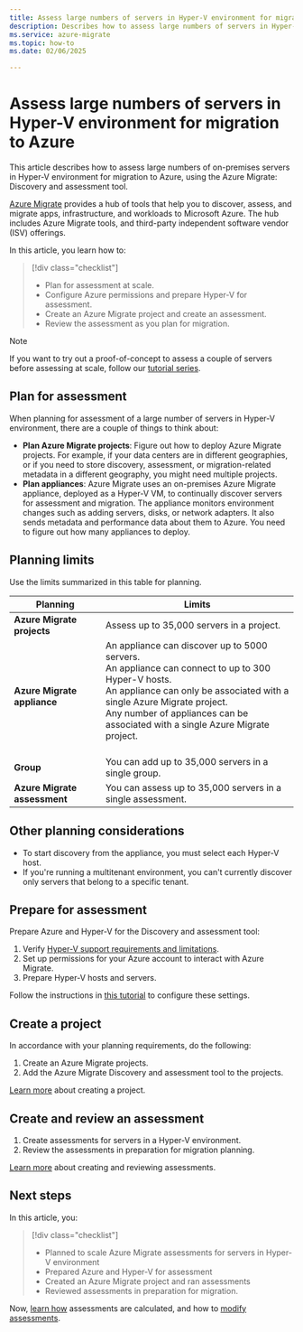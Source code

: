 ```yaml
---
title: Assess large numbers of servers in Hyper-V environment for migration to Azure with Azure Migrate | Microsoft Docs
description: Describes how to assess large numbers of servers in Hyper-V environment for migration to Azure using the Azure Migrate service.
ms.service: azure-migrate
ms.topic: how-to
ms.date: 02/06/2025

---
```


# Assess large numbers of servers in Hyper-V environment for migration to Azure

This article describes how to assess large numbers of on-premises servers in Hyper-V environment for migration to Azure, using the Azure Migrate: Discovery and assessment tool.

[Azure Migrate](migrate-services-overview.md) provides a hub of tools that help you to discover, assess, and migrate apps, infrastructure, and workloads to Microsoft Azure. The hub includes Azure Migrate tools, and third-party independent software vendor (ISV) offerings. 


In this article, you learn how to:
> [!div class="checklist"]
> * Plan for assessment at scale.
> * Configure Azure permissions and prepare Hyper-V for assessment.
> * Create an Azure Migrate project and create an assessment.
> * Review the assessment as you plan for migration.


> [!NOTE]
> If you want to try out a proof-of-concept to assess a couple of servers before assessing at scale, follow our [tutorial series](./tutorial-discover-hyper-v.md).

## Plan for assessment

When planning for assessment of a large number of servers in Hyper-V environment, there are a couple of things to think about:

- **Plan Azure Migrate projects**: Figure out how to deploy Azure Migrate projects. For example, if your data centers are in different geographies, or if you need to store discovery, assessment, or migration-related metadata in a different geography, you might need multiple projects.
- **Plan appliances**: Azure Migrate uses an on-premises Azure Migrate appliance, deployed as a Hyper-V VM, to continually discover servers for assessment and migration. The appliance monitors environment changes such as adding servers, disks, or network adapters. It also sends metadata and performance data about them to Azure. You need to figure out how many appliances to deploy.


## Planning limits
 
Use the limits summarized in this table for planning.

**Planning** | **Limits**
--- | --- 
**Azure Migrate projects** | Assess up to 35,000 servers in a project.
**Azure Migrate appliance** | An appliance can discover up to 5000 servers.<br/> An appliance can connect to up to 300 Hyper-V hosts.<br/> An appliance can only be associated with a single Azure Migrate project.<br/> Any number of appliances can be associated with a single Azure Migrate project. <br/><br/> 
**Group** | You can add up to 35,000 servers in a single group.
**Azure Migrate assessment** | You can assess up to 35,000 servers in a single assessment.



## Other planning considerations

- To start discovery from the appliance, you must select each Hyper-V host. 
- If you're running a multitenant environment, you can't currently discover only servers that belong to a specific tenant. 

## Prepare for assessment

Prepare Azure and Hyper-V for the Discovery and assessment tool: 

1. Verify [Hyper-V support requirements and limitations](migrate-support-matrix-hyper-v.md).
2. Set up permissions for your Azure account to interact with Azure Migrate.
3. Prepare Hyper-V hosts and servers.

Follow the instructions in [this tutorial](./tutorial-discover-hyper-v.md) to configure these settings.

## Create a project

In accordance with your planning requirements, do the following:

1. Create an Azure Migrate projects.
2. Add the Azure Migrate Discovery and assessment tool to the projects.

[Learn more](./create-manage-projects.md) about creating a project.

## Create and review an assessment

1. Create assessments for servers in a Hyper-V environment.
1. Review the assessments in preparation for migration planning.

[Learn more](tutorial-assess-hyper-v.md) about creating and reviewing assessments.
    

## Next steps

In this article, you:
 
> [!div class="checklist"] 
> * Planned to scale Azure Migrate assessments for servers in Hyper-V environment
> * Prepared Azure and Hyper-V for assessment
> * Created an Azure Migrate project and ran assessments
> * Reviewed assessments in preparation for migration.

Now, [learn how](concepts-assessment-calculation.md) assessments are calculated, and how to [modify assessments](how-to-modify-assessment.md).